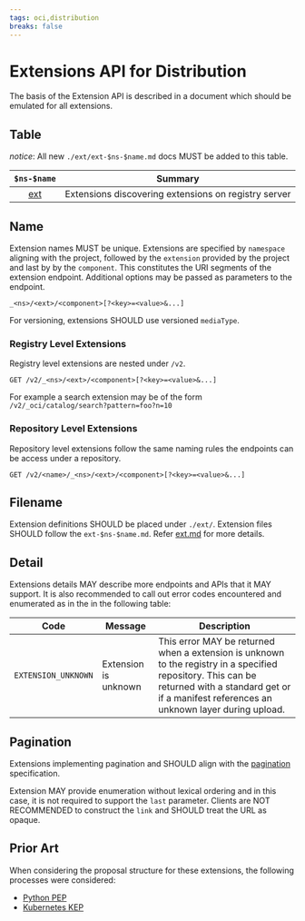 ```yaml
---
tags: oci,distribution
breaks: false
---
```


# Extensions API for Distribution

The basis of the Extension API is described in a document which should
be emulated for all extensions.

## Table

_notice_: All new `./ext/ext-$ns-$name.md` docs MUST be added to this table.

| `$ns-$name`                  | Summary                                              |
|:------------------------:|:----------------------------------------------------:|
| [ext](./ext.md)          | Extensions discovering extensions on registry server |

## Name

Extension names MUST be unique. Extensions are  specified by
`namespace` aligning with the project, followed by the `extension` provided by the project and last by by the `component`. This constitutes the URI segments
of the extension endpoint. Additional options may be passed as parameters to the endpoint.

```http
_<ns>/<ext>/<component>[?<key>=<value>&...]
```

For versioning, extensions SHOULD use versioned `mediaType`.

### Registry Level Extensions

Registry level extensions are nested under `/v2`.

```http
GET /v2/_<ns>/<ext>/<component>[?<key>=<value>&...]
```

For example a search extension may be of the form `/v2/_oci/catalog/search?pattern=foo?n=10`

### Repository Level Extensions

Repository level extensions follow the same naming rules the endpoints
can be access under a repository.

```http
GET /v2/<name>/_<ns>/<ext>/<component>[?<key>=<value>&...]
```

## Filename

Extension definitions SHOULD be placed under `./ext/`. Extension files
SHOULD follow the `ext-$ns-$name.md`. Refer [ext.md](./ext.md) for more details.

## Detail

Extensions details MAY describe more endpoints and  APIs that it MAY support.
It is also recommended to call out error codes encountered and enumerated as in the
in the following table:

| Code                | Message              | Description                                                                                                                                                                                            |
|---------------------|----------------------|--------------------------------------------------------------------------------------------------------------------------------------------------------------------------------------------------------|
| `EXTENSION_UNKNOWN` | Extension is unknown | This error MAY be returned when a extension is unknown to the registry in a specified repository. This can be returned with a standard get or if a manifest references an unknown layer during upload. |

## Pagination

Extensions implementing pagination and SHOULD align with the
[pagination](./spec.md#pagination) specification.

Extension MAY provide enumeration without lexical ordering and in this case,
it is not required to support the `last` parameter. Clients are NOT RECOMMENDED to construct the `link` and SHOULD treat the URL as opaque.

## Prior Art

When considering the proposal structure for these extensions, the following processes were considered:

* [Python PEP](https://www.python.org/dev/peps/)
* [Kubernetes KEP](https://github.com/kubernetes/enhancements/tree/master/keps)
